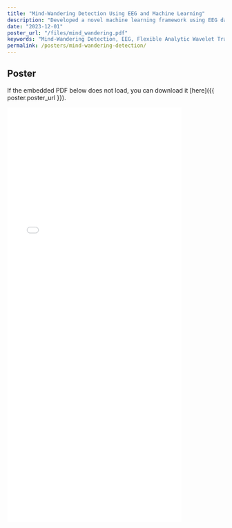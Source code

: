```yaml
---
title: "Mind-Wandering Detection Using EEG and Machine Learning"
description: "Developed a novel machine learning framework using EEG data to detect mind-wandering during meditation, utilizing Flexible Analytic Wavelet Transform (FAWT) and various tree-based classifiers."
date: "2023-12-01"
poster_url: "/files/mind_wandering.pdf"
keywords: "Mind-Wandering Detection, EEG, Flexible Analytic Wavelet Transform, Machine Learning, Meditation, Brain-Computer Interface"
permalink: /posters/mind-wandering-detection/
---
```


## Poster

If the embedded PDF below does not load, you can download it [here]({{ poster.poster_url }}).

<iframe src="{{ poster.poster_url }}" width="100%" height="1200px" style="transform: scale(0.8); transform-origin: 0 0; border:none;">
    <p>Your browser does not support iframes. You can download the PDF file <a href="{{ poster.poster_url }}">here</a>.</p>
</iframe>
